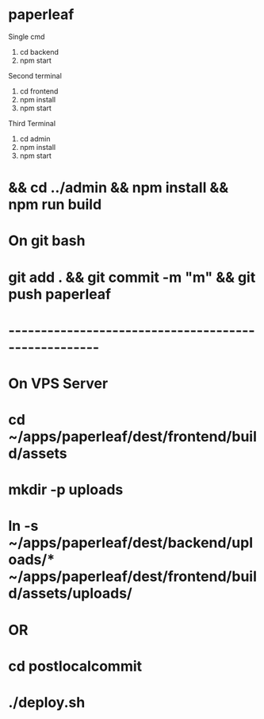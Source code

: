# paperleaf

Single cmd
1. cd backend
2. npm start

Second terminal

1. cd frontend
2. npm install
3. npm start

Third Terminal

1. cd admin
2. npm install
3. npm start
# && cd ../admin && npm install && npm run build
# On git bash
# git add . && git commit -m "m" && git push paperleaf
# ----------------------------------------------------
# On VPS Server
# cd ~/apps/paperleaf/dest/frontend/build/assets
# mkdir -p uploads
# ln -s ~/apps/paperleaf/dest/backend/uploads/* ~/apps/paperleaf/dest/frontend/build/assets/uploads/
# OR
# cd postlocalcommit
# ./deploy.sh